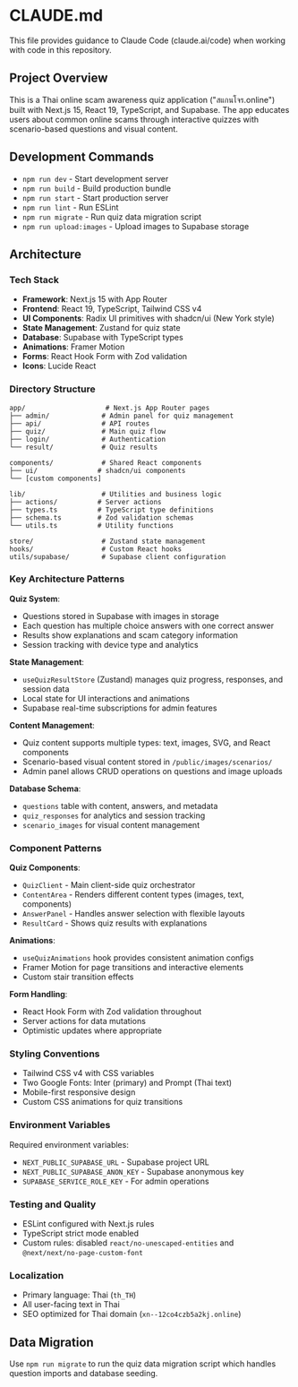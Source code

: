 # CLAUDE.md

This file provides guidance to Claude Code (claude.ai/code) when working with code in this repository.

## Project Overview

This is a Thai online scam awareness quiz application ("สแกนโจร.online") built with Next.js 15, React 19, TypeScript, and Supabase. The app educates users about common online scams through interactive quizzes with scenario-based questions and visual content.

## Development Commands

- `npm run dev` - Start development server
- `npm run build` - Build production bundle
- `npm run start` - Start production server
- `npm run lint` - Run ESLint
- `npm run migrate` - Run quiz data migration script
- `npm run upload:images` - Upload images to Supabase storage

## Architecture

### Tech Stack
- **Framework**: Next.js 15 with App Router
- **Frontend**: React 19, TypeScript, Tailwind CSS v4
- **UI Components**: Radix UI primitives with shadcn/ui (New York style)
- **State Management**: Zustand for quiz state
- **Database**: Supabase with TypeScript types
- **Animations**: Framer Motion
- **Forms**: React Hook Form with Zod validation
- **Icons**: Lucide React

### Directory Structure
```
app/                    # Next.js App Router pages
├── admin/             # Admin panel for quiz management
├── api/               # API routes
├── quiz/              # Main quiz flow
├── login/             # Authentication
└── result/            # Quiz results

components/            # Shared React components
├── ui/               # shadcn/ui components
└── [custom components]

lib/                   # Utilities and business logic
├── actions/          # Server actions
├── types.ts          # TypeScript type definitions
├── schema.ts         # Zod validation schemas
└── utils.ts          # Utility functions

store/                 # Zustand state management
hooks/                 # Custom React hooks
utils/supabase/        # Supabase client configuration
```

### Key Architecture Patterns

**Quiz System**:
- Questions stored in Supabase with images in storage
- Each question has multiple choice answers with one correct answer
- Results show explanations and scam category information
- Session tracking with device type and analytics

**State Management**:
- `useQuizResultStore` (Zustand) manages quiz progress, responses, and session data
- Local state for UI interactions and animations
- Supabase real-time subscriptions for admin features

**Content Management**:
- Quiz content supports multiple types: text, images, SVG, and React components
- Scenario-based visual content stored in `/public/images/scenarios/`
- Admin panel allows CRUD operations on questions and image uploads

**Database Schema**:
- `questions` table with content, answers, and metadata
- `quiz_responses` for analytics and session tracking
- `scenario_images` for visual content management

### Component Patterns

**Quiz Components**:
- `QuizClient` - Main client-side quiz orchestrator
- `ContentArea` - Renders different content types (images, text, components)
- `AnswerPanel` - Handles answer selection with flexible layouts
- `ResultCard` - Shows quiz results with explanations

**Animations**:
- `useQuizAnimations` hook provides consistent animation configs
- Framer Motion for page transitions and interactive elements
- Custom stair transition effects

**Form Handling**:
- React Hook Form with Zod validation throughout
- Server actions for data mutations
- Optimistic updates where appropriate

### Styling Conventions
- Tailwind CSS v4 with CSS variables
- Two Google Fonts: Inter (primary) and Prompt (Thai text)
- Mobile-first responsive design
- Custom CSS animations for quiz transitions

### Environment Variables
Required environment variables:
- `NEXT_PUBLIC_SUPABASE_URL` - Supabase project URL
- `NEXT_PUBLIC_SUPABASE_ANON_KEY` - Supabase anonymous key
- `SUPABASE_SERVICE_ROLE_KEY` - For admin operations

### Testing and Quality
- ESLint configured with Next.js rules
- TypeScript strict mode enabled
- Custom rules: disabled `react/no-unescaped-entities` and `@next/next/no-page-custom-font`

### Localization
- Primary language: Thai (`th_TH`)
- All user-facing text in Thai
- SEO optimized for Thai domain (`xn--12co4czb5a2kj.online`)

## Data Migration
Use `npm run migrate` to run the quiz data migration script which handles question imports and database seeding.